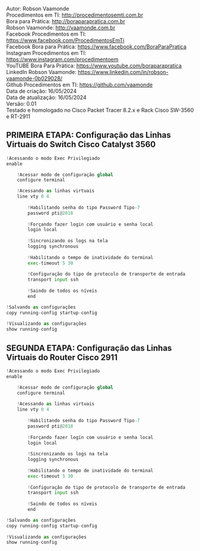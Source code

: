Autor: Robson Vaamonde<br>
Procedimentos em TI: http://procedimentosemti.com.br<br>
Bora para Prática: http://boraparapratica.com.br<br>
Robson Vaamonde: http://vaamonde.com.br<br>
Facebook Procedimentos em TI: https://www.facebook.com/ProcedimentosEmTi<br>
Facebook Bora para Prática: https://www.facebook.com/BoraParaPratica<br>
Instagram Procedimentos em TI: https://www.instagram.com/procedimentoem<br>
YouTUBE Bora Para Prática: https://www.youtube.com/boraparapratica<br>
LinkedIn Robson Vaamonde: https://www.linkedin.com/in/robson-vaamonde-0b029028/<br>
Github Procedimentos em TI: https://github.com/vaamonde<br>
Data de criação: 16/05/2024<br>
Data de atualização: 16/05/2024<br>
Versão: 0.01<br>
Testado e homologado no Cisco Packet Tracer 8.2.x e Rack Cisco SW-3560 e RT-2911

## PRIMEIRA ETAPA: Configuração das Linhas Virtuais do Switch Cisco Catalyst 3560 

```python
!Acessando o modo Exec Privilegiado
enable

	!Acessar modo de configuração global
	configure terminal

	!Acessando as linhas virtuais
	line vty 0 4
		
		!Habilitando senha do tipo Password Tipo-7
		password pti@2018
		
		!Forçando fazer login com usuário e senha local
		login local 
		
		!Sincronizando os logs na tela
		logging synchronous
		
		!Habilitando o tempo de inatividade do terminal
		exec-timeout 5 30
		
		!Configuração do tipo de protocolo de transporte de entrada
		transport input ssh
		
		!Saindo de todos os níveis
		end

!Salvando as configurações
copy running-config startup-config
	
!Visualizando as configurações
show running-config
```

## SEGUNDA ETAPA: Configuração das Linhas Virtuais do Router Cisco 2911

```python
!Acessando o modo Exec Privilegiado
enable

	!Acessar modo de configuração global
	configure terminal
  
	!Acessando as linhas virtuais
	line vty 0 4
		
		!Habilitando senha do tipo Password Tipo-7
		password pti@2018
		
		!Forçando fazer login com usuário e senha local
		login local 
		
		!Sincronizando os logs na tela
		logging synchronous
		
		!Habilitando o tempo de inatividade do terminal
		exec-timeout 5 30
		
		!Configuração do tipo de protocolo de transporte de entrada
		transport input ssh
		
		!Saindo de todos os níveis
		end

!Salvando as configurações
copy running-config startup-config
	
!Visualizando as configurações
show running-config
```